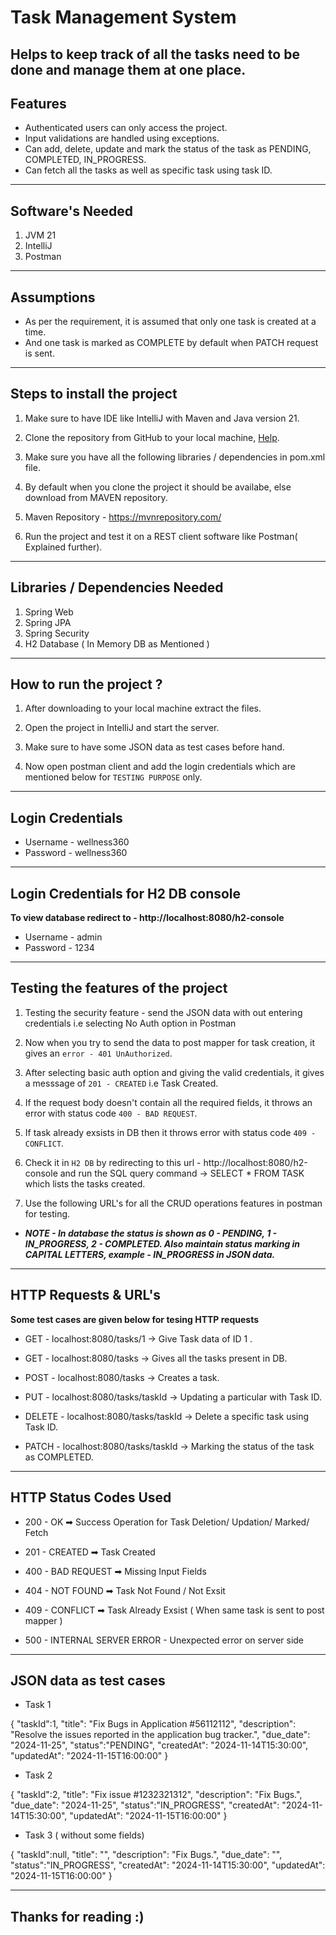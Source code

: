 # Task Management System
**Helps to keep track of all the tasks need to be done and manage them at one place.**
---
## Features
- Authenticated users can only access the project.
- Input validations are handled using exceptions.
- Can add, delete, update and mark the status of the task as PENDING, COMPLETED, IN_PROGRESS.
- Can fetch  all the tasks as well as specific task using task ID.
---

## Software's Needed

1. JVM 21
2. IntelliJ
3. Postman
---
## Assumptions
- As per the requirement, it is assumed that only one task is created at a time.
- And one task is marked as COMPLETE by default when PATCH request is sent.
---

##  Steps to install the project

1. Make sure to have IDE like IntelliJ with Maven and Java version 21.

2. Clone the repository from GitHub to your local machine, [Help](https://docs.github.com/en/repositories/creating-and-managing-repositories/cloning-a-repository).

3. Make sure you have all the following libraries / dependencies in pom.xml file.

4. By default when you clone the project it should be availabe, else download from MAVEN repository.

5. Maven Repository - https://mvnrepository.com/

6. Run the project and test it on a REST client software like Postman( Explained further).

---
## Libraries / Dependencies Needed 

1. Spring Web
2. Spring JPA
3. Spring Security
4. H2 Database ( In Memory DB as Mentioned )

---

## How to run the project ?
1. After downloading to your local machine extract the files.

2. Open the project in IntelliJ and start the server.

3. Make sure to have some JSON data as test cases before hand.

4. Now open postman client and add the login credentials which are mentioned below for `TESTING PURPOSE` only.
---
## Login Credentials
- Username - wellness360
- Password - wellness360
---
## Login Credentials for H2 DB console

**To view database redirect to -  http://localhost:8080/h2-console**
- Username - admin 
- Password - 1234

---
## Testing the features of the project

1. Testing the security feature - send the JSON data with out entering credentials i.e selecting No Auth option in Postman

2. Now when you try to send the data to post mapper for task creation, it gives an `error - 401 UnAuthorized`.

3. After selecting basic auth option and giving the valid credentials, it gives a messsage of `201 - CREATED` i.e Task Created.

4. If the request body doesn't contain all the required fields, it throws an error with status code `400 - BAD REQUEST`.

5. If task already exsists in DB then it throws error with status code `409 - CONFLICT`.

4. Check it in `H2 DB` by redirecting to this url - http://localhost:8080/h2-console and run the SQL query command -> SELECT * FROM TASK which lists the tasks created.

5. Use the following URL's for all the CRUD operations  features in postman for testing.

- ***NOTE - In database the status is shown as 0 - PENDING, 1 - IN_PROGRESS, 2 - COMPLETED. Also maintain status marking in CAPITAL LETTERS, example - IN_PROGRESS in JSON data.***

---
## HTTP Requests & URL's

**Some test cases are given below for tesing HTTP requests** 
- GET - localhost:8080/tasks/1 →  Give Task data of ID 1 .

- GET - localhost:8080/tasks →  Gives all the tasks present in DB.

- POST - localhost:8080/tasks → Creates a task.

- PUT - localhost:8080/tasks/taskId → Updating a particular with Task ID.

- DELETE - localhost:8080/tasks/taskId → Delete a specific task using Task ID.

- PATCH - localhost:8080/tasks/taskId → Marking the status of the task as COMPLETED. 

---
## HTTP Status Codes Used

- 200 - OK ➡ Success Operation for Task Deletion/ Updation/ Marked/ Fetch

- 201 - CREATED ➡ Task Created

- 400 - BAD REQUEST ➡ Missing Input Fields

- 404 - NOT FOUND ➡ Task Not Found / Not Exsit

- 409 - CONFLICT ➡ Task Already Exsist ( When same task is sent to post mapper )

- 500 - INTERNAL SERVER ERROR - Unexpected error on server side
---

## JSON data as test cases
- Task 1

{
"taskId":1,
"title": "Fix Bugs in Application #56112112",
"description": "Resolve the issues reported in the application bug tracker.",
"due_date": "2024-11-25",
"status":"PENDING",
"createdAt": "2024-11-14T15:30:00",
"updatedAt": "2024-11-15T16:00:00"
}


- Task 2

{
"taskId":2,
"title": "Fix issue #1232321312",
"description": "Fix Bugs.",
"due_date": "2024-11-25",
"status":"IN_PROGRESS",
"createdAt": "2024-11-14T15:30:00",
"updatedAt": "2024-11-15T16:00:00"
}

- Task 3 ( without some fields)

{
"taskId":null,
"title": "",
"description": "Fix Bugs.",
"due_date": "",
"status":"IN_PROGRESS",
"createdAt": "2024-11-14T15:30:00",
"updatedAt": "2024-11-15T16:00:00"
}

---
## Thanks for reading :)


[//]: # (## Future Scope of Improvements)

[//]: # ()
[//]: # (- Can improve security using JWT tokens.)

[//]: # (- Store the data in permanent DB like Postgres.)

[//]: # (- Integrate front-end and back-end.)